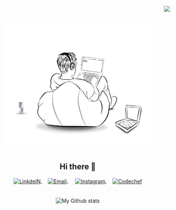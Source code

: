 
<p align="right"> <img src="https://komarev.com/ghpvc/?username=manishkumarv" /> </p>
<p align="center">
<br><img src="chilldev.gif" width="400px"><br/><br/>

<h2 align="center">Hi there 👋</h2>

<div align="center" >
  
<a href="https://www.linkedin.com/in/manish-vuppugandla-95682b1aa/">
  <img align="center" alt="LinkdeIN" width="40px" src="https://img.icons8.com/color/48/000000/linkedin.png" />
</a>&nbsp;&nbsp;&nbsp;

<a href="mailto:vuppugandlamanish@gmail.com">
  <img align="center" alt="Email" width="40px" src="https://img.icons8.com/color/48/000000/gmail--v1.png" />
</a>&nbsp;&nbsp;&nbsp;&nbsp;

<a href="https://www.instagram.com/manishvuppugandla/">
  <img align="center" alt="Instagram" width="40px" src="https://img.icons8.com/color/48/000000/instagram.png" />
</a>&nbsp;&nbsp;&nbsp;

<a href="https://www.codechef.com/users/manish2086">
  <img align="center" alt="Codechef" width="40px" src="https://cdn.jsdelivr.net/npm/simple-icons@v3/icons/codechef.svg" />
</a>

</div >

<br>  
<br>  
<div align="center">
<img alt="My Github stats" align="center" border-radius="40px" width="800px" height="200px" src="https://github-readme-stats.vercel.app/api?username=manishkumarv&count_private=true&show_icons=true&hide_border=true&theme=monokai" href="https://github.com/manishkumarv"/>
</div>
<!--
**manishkumarv/manishkumarv** is a ✨ _special_ ✨ repository because its `README.md` (this file) appears on your GitHub profile.

Here are some ideas to get you started:

- 🔭 I’m currently working on ...
- 🌱 I’m currently learning ...
- 👯 I’m looking to collaborate on ...
- 🤔 I’m looking for help with ...
- 💬 Ask me about ...
- 📫 How to reach me: ...
- 😄 Pronouns: ...
- ⚡ Fun fact: ...
-->
